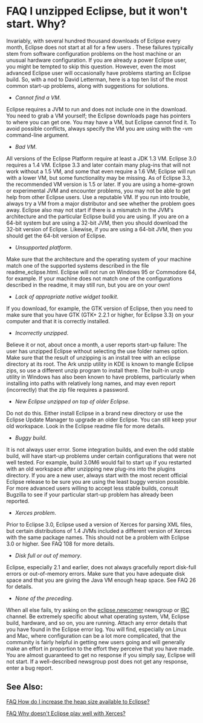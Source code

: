 

FAQ I unzipped Eclipse, but it won't start. Why?
================================================

Invariably, with several hundred thousand downloads of Eclipse every month, Eclipse does not start at all for a few users . These failures typically stem from software configuration problems on the host machine or an unusual hardware configuration. If you are already a power Eclipse user, you might be tempted to skip this question. However, even the most advanced Eclipse user will occasionally have problems starting an Eclipse build. So, with a nod to David Letterman, here is a top ten list of the most common start-up problems, along with suggestions for solutions.

  

*   _Cannot find a VM_.

Eclipse requires a JVM to run and does not include one in the download. You need to grab a VM yourself; the Eclipse downloads page has pointers to where you can get one. You may have a VM, but Eclipse cannot find it. To avoid possible conflicts, always specify the VM you are using with the -vm command-line argument.

  

*   _Bad VM_.

All versions of the Eclipse Platform require at least a JDK 1.3 VM. Eclipse 3.0 requires a 1.4 VM. Eclipse 3.3 and later contain many plug-ins that will not work without a 1.5 VM, and some that even require a 1.6 VM; Eclipse will run with a lower VM, but some functionality may be missing. As of Eclipse 3.3, the recommended VM version is 1.5 or later. If you are using a home-grown or experimental JVM and encounter problems, you may not be able to get help from other Eclipse users. Use a reputable VM. If you run into trouble, always try a VM from a major distributor and see whether the problem goes away. Eclipse also may not start if there is a mismatch in the JVM's architecture and the particular Eclipse build you are using. If you are on a 64-bit system but are using a 32-bit JVM, then you should download the 32-bit version of Eclipse. Likewise, if you are using a 64-bit JVM, then you should get the 64-bit version of Eclipse.

  

*   _Unsupported platform_.

Make sure that the architecture and the operating system of your machine match one of the supported systems described in the file readme_eclipse.html. Eclipse will not run on Windows 95 or Commodore 64, for example. If your machine does not match one of the configurations described in the readme, it may still run, but you are on your own!

  

*   _Lack of appropriate native widget toolkit_.

If you download, for example, the GTK version of Eclipse, then you need to make sure that you have GTK (GTK+ 2.2.1 or higher, for Eclipse 3.3) on your computer and that it is correctly installed.

  

*   _Incorrectly unzipped_.

Believe it or not, about once a month, a user reports start-up failure: The user has unzipped Eclipse without selecting the use folder names option. Make sure that the result of unzipping is an install tree with an eclipse directory at its root. The Ark unzip utility in KDE is known to mangle Eclipse zips, so use a different unzip program to install there. The built-in unzip utility in Windows has also been known to have problems, particularly when installing into paths with relatively long names, and may even report (incorrectly) that the zip file requires a password.

  

*   _New Eclipse unzipped on top of older Eclipse_.

Do not do this. Either install Eclipse in a brand new directory or use the Eclipse Update Manager to upgrade an older Eclipse. You can still keep your old workspace. Look in the Eclipse readme file for more details.

  

*   _Buggy build_.

It is not always user error. Some integration builds, and even the odd stable build, will have start-up problems under certain configurations that were not well tested. For example, build 3.0M6 would fail to start up if you restarted with an old workspace after unzipping new plug-ins into the plugins directory. If you are a new user, always start with the most recent official Eclipse release to be sure you are using the least buggy version possible. For more advanced users willing to accept less stable builds, consult Bugzilla to see if your particular start-up problem has already been reported.

  

*   _Xerces problem_.

Prior to Eclipse 3.0, Eclipse used a version of Xerces for parsing XML files, but certain distributions of 1.4 JVMs included a different version of Xerces with the same package names. This should not be a problem with Eclipse 3.0 or higher. See FAQ 108 for more details.

  

*   _Disk full or out of memory_.

Eclipse, especially 2.1 and earlier, does not always gracefully report disk-full errors or out-of-memory errors. Make sure that you have adequate disk space and that you are giving the Java VM enough heap space. See FAQ 26 for details.

  

*   _None of the preceding_.

When all else fails, try asking on the [eclipse.newcomer](https://eclipse.org/forums/eclipse.newcomer) newsgroup or [IRC](/IRC "IRC") channel. Be extremely specific about what operating system, VM, Eclipse build, hardware, and so on, you are running. Attach any error details that you have found in the Eclipse error log. You will find, especially on Linux and Mac, where configuration can be a lot more complicated, that the community is fairly helpful in getting new users going and will generally make an effort in proportion to the effort they perceive that you have made. You are almost guaranteed to get no response if you simply say, Eclipse will not start. If a well-described newsgroup post does not get any response, enter a bug report.

  

  

See Also:
---------

[FAQ How do I increase the heap size available to Eclipse?](./FAQ_How_do_I_increase_the_heap_size_available_to_Eclipse.md "FAQ How do I increase the heap size available to Eclipse?")

  
[FAQ Why doesn't Eclipse play well with Xerces?](./FAQ_Why_doesnt_Eclipse_play_well_with_Xerces.md "FAQ Why doesn't Eclipse play well with Xerces?")

